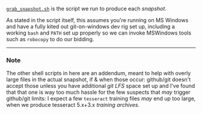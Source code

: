 
[`grab_snapshot.sh`](https://github.com/GerHobbelt/qiqqa_tooling_devtree_snapshots/blob/main/utils/grab_snapshot.sh) is the script we run to produce each *snapshot*.

As stated in the script itself, this assumes you're running on MS Windows and have a fully kited out git-on-windows dev rig set up, including a working `bash` and `PATH` set up properly so we can invoke MSWindows tools such as `robocopy` to do our bidding.

---

### Note

The other shell scripts in here are an addendum, meant to help with overly large files in the actual snapshot, if & when those occur: github/git doesn't accept those unless you have additional *git LFS* space set up and I've found that that one is way too much hassle for the few suspects that *may* trigger github/git limits: I expect a few `tesseract` training files *may* end up too large, when we produce tesseract 5.x+3.x *training archives*.
